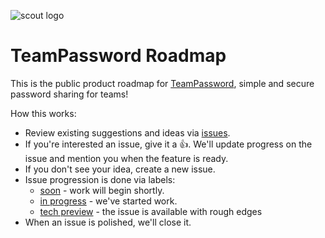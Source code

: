![scout logo](https://user-images.githubusercontent.com/46737279/89562085-4ccd9e00-d7ce-11ea-8e66-fa2c20785624.png)

# TeamPassword Roadmap

This is the public product roadmap for [TeamPassword](https://teampassword.com), simple and secure password sharing for teams! 

How this works:

* Review existing suggestions and ideas via [issues](https://github.com/teampassword/roadmap/issues).
* If you're interested an issue, give it a 👍. We'll update progress on the issue and mention you when the feature is ready.
* If you don't see your idea, create a new issue.
* Issue progression is done via labels:
  * [soon](https://github.com/teampassword/roadmap/issues?q=is%3Aopen+is%3Aissue+label%3A%22soon%22) - work will begin shortly.
  * [in progress](https://github.com/teampassword/roadmap/issues?q=is%3Aopen+is%3Aissue+label%3A%22in+progress%22) - we've started work.
  * [tech preview](https://github.com/teampassword/roadmap/issues?q=is%3Aopen+is%3Aissue+label%3A%22Tech+Preview%22) - the issue is available with rough edges
* When an issue is polished, we'll close it.
